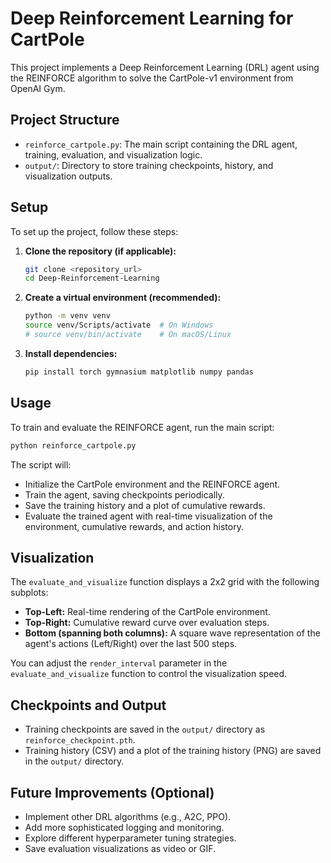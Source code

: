 # Deep Reinforcement Learning for CartPole

This project implements a Deep Reinforcement Learning (DRL) agent using the REINFORCE algorithm to solve the CartPole-v1 environment from OpenAI Gym.

## Project Structure

- `reinforce_cartpole.py`: The main script containing the DRL agent, training, evaluation, and visualization logic.
- `output/`: Directory to store training checkpoints, history, and visualization outputs.

## Setup

To set up the project, follow these steps:

1. **Clone the repository (if applicable):**
   ```bash
   git clone <repository_url>
   cd Deep-Reinforcement-Learning
   ```

2. **Create a virtual environment (recommended):**
   ```bash
   python -m venv venv
   source venv/Scripts/activate  # On Windows
   # source venv/bin/activate    # On macOS/Linux
   ```

3. **Install dependencies:**
   ```bash
   pip install torch gymnasium matplotlib numpy pandas
   ```

## Usage

To train and evaluate the REINFORCE agent, run the main script:

```bash
python reinforce_cartpole.py
```

The script will:
- Initialize the CartPole environment and the REINFORCE agent.
- Train the agent, saving checkpoints periodically.
- Save the training history and a plot of cumulative rewards.
- Evaluate the trained agent with real-time visualization of the environment, cumulative rewards, and action history.

## Visualization

The `evaluate_and_visualize` function displays a 2x2 grid with the following subplots:

- **Top-Left:** Real-time rendering of the CartPole environment.
- **Top-Right:** Cumulative reward curve over evaluation steps.
- **Bottom (spanning both columns):** A square wave representation of the agent's actions (Left/Right) over the last 500 steps.

You can adjust the `render_interval` parameter in the `evaluate_and_visualize` function to control the visualization speed.

## Checkpoints and Output

- Training checkpoints are saved in the `output/` directory as `reinforce_checkpoint.pth`.
- Training history (CSV) and a plot of the training history (PNG) are saved in the `output/` directory.

## Future Improvements (Optional)

- Implement other DRL algorithms (e.g., A2C, PPO).
- Add more sophisticated logging and monitoring.
- Explore different hyperparameter tuning strategies.
- Save evaluation visualizations as video or GIF.
